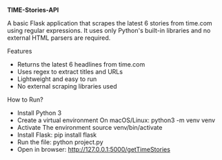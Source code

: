 **TIME-Stories-API**

A basic Flask application that scrapes the latest 6 stories from time.com using regular expressions. It uses only Python's built-in libraries and no external HTML parsers are required.

Features
- Returns the latest 6 headlines from time.com
- Uses regex to extract titles and URLs
- Lightweight and easy to run
- No external scraping libraries used

How to Run?
- Install Python 3 
- Create a virtual environment
On macOS/Linux:
python3 -m venv venv
- Activate The environment 
source venv/bin/activate
- Install Flask:
pip install flask
- Run the file:
python project.py
- Open in browser:
http://127.0.0.1:5000/getTimeStories
